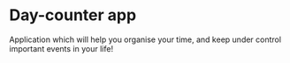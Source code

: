 Day-counter app
===
Application which will help you organise your time, and keep under control important events in your life!